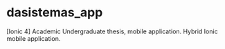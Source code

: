 # dasistemas_app
[Ionic 4] Academic Undergraduate thesis, mobile application. Hybrid Ionic mobile application.
